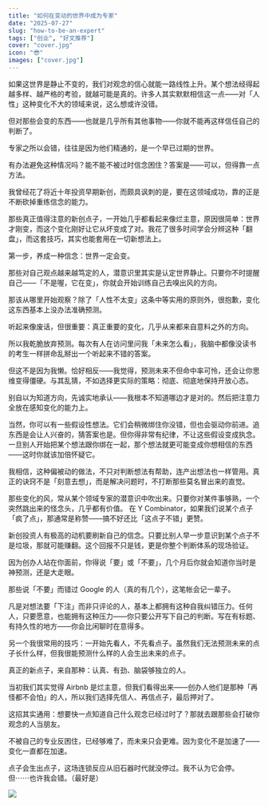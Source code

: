```yaml
---
title: "如何在变动的世界中成为专家"
date: "2025-07-27"
slug: "how-to-be-an-expert"
tags: ["创业", "好文推荐"]
cover: "cover.jpg"
icon: "😎"
images: ["cover.jpg"]
---
```

如果这世界是静止不变的，我们对观念的信心就能一路线性上升。某个想法经得起越多样、越严格的考验，就越可能是真的。许多人其实默默相信这一点——对「人性」这种变化不大的领域来说，这么想或许没错。



但对那些会变的东西——也就是几乎所有其他事物——你就不能再这样信任自己的判断了。



专家之所以会错，往往是因为他们精通的，是一个早已过期的世界。



有办法避免这种情况吗？能不能不被过时信念困住？答案是——可以，但得靠一点方法。



我曾经花了将近十年投资早期新创，而颇具讽刺的是，要在这领域成功，靠的正是不断砍掉重练信念的能力。



那些真正值得注意的新创点子，一开始几乎都看起来像烂主意，原因很简单：世界才刚变，而这个变化刚好让它从坏变成了对。我花了很多时间学会分辨这种「翻盘」，而这套技巧，其实也能套用在一切新想法上。



第一步，养成一种信念：世界一定会变。



那些对自己观点越来越笃定的人，潜意识里其实是认定世界静止。只要你不时提醒自己——「不是喔，它在变」，你就会开始训练自己去嗅出风的方向。



那该从哪里开始观察？除了「人性不太变」这条中等实用的原则外，很抱歉，变化这东西基本上没办法准确预测。



听起来像废话，但很重要：真正重要的变化，几乎从来都来自意料之外的方向。



所以我乾脆放弃预测。每次有人在访问里问我「未来怎么看」，我脑中都像没读书的考生一样拼命乱掰出一个听起来不错的答案。



但这不是因为我懒。恰好相反——我觉得，预测未来不但命中率可怜，还会让你思维变得僵硬。与其乱猜，不如选择更实际的策略：彻底、彻底地保持开放心态。



别自以为知道方向，先诚实地承认——我根本不知道哪边才是对的。然后把注意力全放在感知变化的能力上。



当然，你可以有一些假设性想法。它们会稍微绑住你没错，但也会驱动你前进。追东西是会让人兴奋的，猜答案也是。但你得非常有纪律，不让这些假设变成执念。
一旦别人开始把某个想法跟你绑在一起，那个想法就更可能变成你想相信的东西——这时你就该加倍怀疑它。



我相信，这种偏被动的做法，不只对判断想法有帮助，连产出想法也一样管用。真正的诀窍不是「刻意去想」，而是解决问题时，不打断那些莫名冒出来的直觉。



那些变化的风，常从某个领域专家的潜意识中吹出来。只要你对某件事够熟，一个突然跳出来的怪念头，几乎都有价值。
在 Y Combinator，如果我们说某个点子「疯了点」，那通常是称赞——搞不好还比「这点子不错」更赞。



新创投资人有极高的动机要刷新自己的信念。只要比别人早一步意识到某个点子不是垃圾，那就可能赚翻。这个回报不只是钱，更是你整个判断体系的现场验证。



因为创办人站在你面前，你得说「要」或「不要」，几个月后你就会知道你当时是神预测，还是大走眼。



那些说「不要」而错过 Google 的人（真的有几个），这笔帐会记一辈子。



凡是对想法要「下注」而非只评论的人，基本上都拥有这种自我纠错压力。任何人，只要愿意，也能拥有这种压力——你只要公开写下自己的判断。写在有标题、有持久性的地方——你会比闲聊时在意得多。



另一个我很常用的技巧：一开始先看人，不先看点子。虽然我们无法预测未来的点子长什么样，但我很能预测什么样的人会生出未来的点子。



真正的新点子，来自那种：认真、有劲、脑袋够独立的人。



当初我们其实觉得 Airbnb 是烂主意，但我们看得出来——创办人他们是那种「再怪都不会怕」的人，所以我们选择先信人、再信点子，最后押对了。



这招其实通用：想要快一点知道自己什么观念已经过时了？那就去跟那些会打破你观念的人当朋友。



不被自己的专业反困住，已经够难了，而未来只会更难。因为变化不是加速了——变化一直都在加速。



点子会生出点子，这场连锁反应从旧石器时代就没停过。我不认为它会停。
但⋯⋯也许我会错。（最好是）




![](https://prod-files-secure.s3.us-west-2.amazonaws.com/112d0858-5090-4d34-a606-b75eb8d65fd2/46476355-9cf3-4e99-9b7a-3531bc426380/1000202064.png?X-Amz-Algorithm=AWS4-HMAC-SHA256&X-Amz-Content-Sha256=UNSIGNED-PAYLOAD&X-Amz-Credential=ASIAZI2LB466YYCRPRRO%2F20250815%2Fus-west-2%2Fs3%2Faws4_request&X-Amz-Date=20250815T141328Z&X-Amz-Expires=3600&X-Amz-Security-Token=IQoJb3JpZ2luX2VjEBYaCXVzLXdlc3QtMiJHMEUCIFo36UceQs%2FEYvhbkwhYe7xbzKmqEtmivv8MECco0ID%2BAiEAgs%2FToTV1yh2L4fLVLN9g7pd559vdDJqCOl%2Fm1SW%2FXDAq%2FwMIXxAAGgw2Mzc0MjMxODM4MDUiDCrwXlIsH%2F5jw82TIyrcA0s%2FUf87FJXiTejBaJEN7FdlskvbqbHsp8iAi6BVCuwUJkywEorfvgrmGigS2spkXj%2FfJ2kHtEJqUfzVPkBG%2BAIfRMnyzbImiz7E9vt%2BANKzjs3uP0Uo4m5sf%2BX1%2BPImbU%2BkU%2FOeqyS5Id7prH34UsU97iOZ7iUiPWOVWiURYtotSybak44zcGW%2FSsOMJErG2PHPTxWuuu5lDe1VDXXImrNTZfqCYeHSzxMGXC30JDlvNCbH6e5NGhID4SPJSV0IQ6nk0L21KVCD1MH40bFtApFfeJ6GpfiNfOMu%2F48%2BvMV8%2Bys7IPc1VAklYMbsBq0Q1uFdXp3HBghoC7UMwM70BOhuyky1z0vl0QcaxsRsSXWyvLkbQKbn0GUyLk%2BK8iWxMmnO1yZUXwyvmuUXN%2FiMzOx7jnkgdtwXT5hA1wETxBUZ0Eh1EsRlkF1Et2Eda2l0aksMfAZkkOstNONESTPCWrsSjhmoAQGqQir07lOy6xW9c68uYI0D%2FWybjXkkR160MLEvgcSxiQdtEEplQEx1fRdzZHICHFXcNvymKY8vCbPAuZiI4Q4Gn1TZd8iYKNSLZ827%2B90Px9V%2FLXx019r3w7H7qgDtAzx8ucuqh%2BXaC4AKwGcs01%2BsFNVHdOhTMLP1%2FMQGOqUBbVUI8142ngOs%2Bs2Gt1tPrmVPCnFBKJlZ%2FOkevAaeVC2PaGS7emqfqCnNmsYWxHD3Q4Aj24iCq%2FA2ndzs4nlwmVAYvkJDeYe%2F0qOrCfXE%2BlToznM6JvUIgPBs9QkvzCyapfcgu0JzamK9gu3%2BhjTlfVRcrGb4g37O%2B2VXEd6M5Y4kHHxgVBvh1B7dLGM0y8J7PhzWC0hhLDb1BE8lLWoG32AmnQMp&X-Amz-Signature=4116080d6362034698e00263a12bbf0007f218a77d9d99835434649c03b932f5&X-Amz-SignedHeaders=host&x-amz-checksum-mode=ENABLED&x-id=GetObject)


